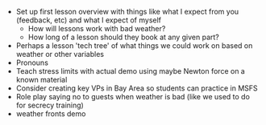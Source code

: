 - Set up first lesson overview with things like what I expect from you (feedback, etc) and what I expect of myself
	- How will lessons work with bad weather?
	- How long of a lesson should they book at any given part?
- Perhaps a lesson 'tech tree' of what things we could work on based on weather or other variables
- Pronouns 
- Teach stress limits with actual demo using maybe Newton force on a known material
- Consider creating key VPs in Bay Area so students can practice in MSFS
- Role play saying no to guests when weather is bad (like we used to do for secrecy training)
- weather fronts demo